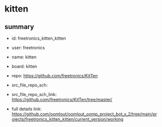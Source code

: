 # kitten
 
## summary 
* id: freetronics_kitten_kitten
* user: freetronics
* name: kitten
* board: kitten
* repo: https://github.com/freetronics/KitTen



* src_file_repo_sch: 
* src_file_repo_sch_link: https://github.com/freetronics/KitTen/tree/master/
* full details link: https://github.com/oomlout/oomlout_oomp_project_bot_v_2/tree/main/projects/freetronics_kitten_kitten/current_version/working  








